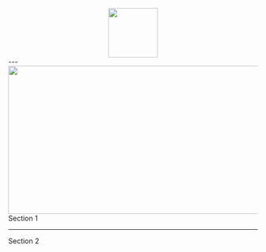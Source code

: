 <div id="header" align="center">
  <img src="https://media.giphy.com/media/umYMU8G2ixG5mJBDo5/giphy.gif" width="100"/>
</div>
---
<div align="center">
  <img src="https://media.giphy.com/media/dWesBcTLavkZuG35MI/giphy.gif" width="600" height="300"/>
</div>
Section 1

---

Section 2

